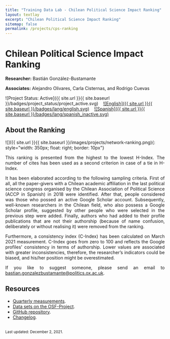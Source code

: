 ```yaml
---
title: "Training Data Lab - Chilean Political Science Impact Ranking"
layout: textlay
excerpt: "Chilean Political Science Impact Ranking"
sitemap: false
permalink: /projects/cps-ranking
---
```


# Chilean Political Science Impact Ranking

**Researcher:** Bastián González-Bustamante

**Associates:** Alejandro Olivares, Carla Cisternas, and Rodrigo Cuevas

![Project Status: Active]({{ site.url }}{{ site.baseurl }}/badges/project_status/project_active.svg) &nbsp;&nbsp; [![English]({{ site.url }}{{ site.baseurl }}/badges/lang/english.svg)](https://training-datalab.com/projects/cps-ranking) &nbsp;&nbsp; [![Spanish]({{ site.url }}{{ site.baseurl }}/badges/lang/spanish_inactive.svg)](https://training-datalab.com/projects/cps-ranking-spanish)

## About the Ranking

![]({{ site.url }}{{ site.baseurl }}/images/projects/network-ranking.png){: style="width: 350px; float: right; border: 10px"}

<p align="justify">This ranking is presented from the highest to the lowest H-Index. The number of cites has been used as a second criterion in case of a tie in H-Index.</p>

<p align="justify">It has been elaborated according to the following sampling criteria. First of all, all the paper-givers with a Chilean academic affiliation in the last political science congress organised by the Chilean Association of Political Science (ACCP in Spanish) in 2018 were identified. After that, people considered was those who possed an active Google Scholar account. Subsequently, well-known researchers in the Chilean field, who also possess a Google Scholar profile, suggested by other people who were selected in the previous step were added. Finally, authors who had added to their profile publications that are not their authorship (because of name confusion, deliberately or without realising it) were removed from the ranking.</p>

<p align="justify">Furthermore, a consistency index (C-Index) has been calculated on March 2021 measurement. C-Index goes from zero to 100 and reflects the Google profiles' consistency in terms of authorship. Lower values are associated with greater inconsistencies, therefore, the researcher’s indicators could be biased, and his/her position might be overestimated.</p>

<p align="justify">If you like to suggest someone, please send an email to <a href="mailto:bastian.gonzalezbustamante@politics.ox.ac.uk">bastian.gonzalezbustamante@politics.ox.ac.uk</a>.</p>

## Resources

<ul>
<li><a href="https://bgonzalezbustamante.com/cps-ranking/" target="_blank">Quarterly measurements</a>.</li>
<li><a href="http://doi.org/10.17605/OSF.IO/C8PRA" target="_blank">Data sets on the OSF-Project</a>.</li>
<li><a href="https://github.com/bgonzalezbustamante/CPS-Ranking" target="_blank">GitHub repository</a>.</li>
<li><a href="https://github.com/bgonzalezbustamante/CPS-Ranking/blob/master/CHANGELOG.md" target="_blank">Changelog</a>.</li>
</ul>
<br />
<small>Last updated: December 2, 2021.</small>
